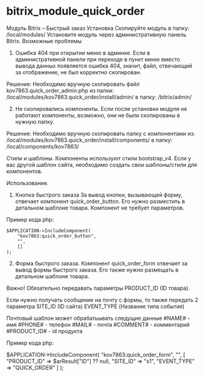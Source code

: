 # bitrix_module_quick_order
Модуль Bitrix – Быстрый заказ
Установка
Скопируйте модуль в папку:
/local/modules/
Установите модуль через административную панель Bitrix.
Возможные проблемы
1. Ошибка 404 при открытии меню в админке.
Если в административной панели при переходе в пункт меню вместо вывода данных появляется ошибка 404, значит, файл, отвечающий за отображение, не был корректно скопирован.

Решение:
Необходимо вручную скопировать файл kov7863.quick_order_admin.php из папки:
/local/modules/kov7863.quick_order/install/admin/
в папку:
/bitrix/admin/

2. Не скопировались компоненты.
Если после установки модуля не работают компоненты, возможно, они не были скопированы в нужную папку.

Решение:
Необходимо вручную скопировать папку с компонентами из:
/local/modules/kov7863.quick_order/install/components/
в папку:
/local/components/kov7863/

Стили и шаблоны.
Компоненты используют стили bootstrap_v4.
Если у вас другой шаблон сайта, необходимо создать свои шаблоны/стили для компонентов.

Использование.

1. Кнопка быстрого заказа
За вывод кнопки, вызывающей форму, отвечает компонент quick_order_button.
Его нужно разместить в детальном шаблоне товара.
Компонент не требует параметров.

Пример кода php:

```
$APPLICATION->IncludeComponent(
    "kov7863:quick_order_button",
    "",
    []
);
```

2. Форма быстрого заказа.
Компонент quick_order_form отвечает за вывод формы быстрого заказа.
Его также нужно размещать в детальном шаблоне товара.

Важно! Обязательно передавать параметры
PRODUCT_ID (ID товара).

Если нужно получать сообщение на почту с формы, то также передать 2 параметра
SITE_ID (ID сайта)
EVENT_TYPE (Название типа события)

Почтовый шаблон может обрабатьывать следущие данные
#NAME# - имя
#PHONE# - телефон
#MAIL# - почта
#COMMENT# - комментарий
#PRODUCT_ID# - id продукта

Пример кода php:

$APPLICATION->IncludeComponent(
    "kov7863:quick_order_form",
    "",
    [
        "PRODUCT_ID" => $arResult["ID"] ?? null,
        "SITE_ID" => "s1",
        "EVENT_TYPE" => "QUICK_ORDER"
    ]
);

